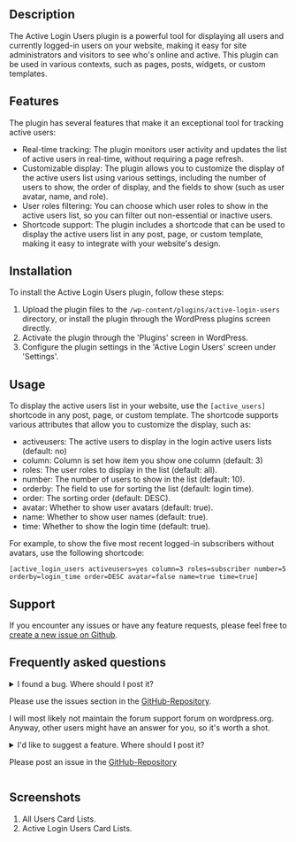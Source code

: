 ## Description

The Active Login Users plugin is a powerful tool for displaying all users and currently logged-in users on your website, making it easy for site administrators and visitors to see who's online and active. This plugin can be used in various contexts, such as pages, posts, widgets, or custom templates.

## Features
The plugin has several features that make it an exceptional tool for tracking active users:

* Real-time tracking: The plugin monitors user activity and updates the list of active users in real-time, without requiring a page refresh.
* Customizable display: The plugin allows you to customize the display of the active users list using various settings, including the number of users to show, the order of display, and the fields to show (such as user avatar, name, and role).
* User roles filtering: You can choose which user roles to show in the active users list, so you can filter out non-essential or inactive users.
* Shortcode support: The plugin includes a shortcode that can be used to display the active users list in any post, page, or custom template, making it easy to integrate with your website's design.

## Installation
To install the Active Login Users plugin, follow these steps:

1. Upload the plugin files to the `/wp-content/plugins/active-login-users` directory, or install the plugin through the WordPress plugins screen directly.
2. Activate the plugin through the 'Plugins' screen in WordPress.
3. Configure the plugin settings in the 'Active Login Users' screen under 'Settings'.

## Usage
To display the active users list in your website, use the `[active_users]` shortcode in any post, page, or custom template. The shortcode supports various attributes that allow you to customize the display, such as:

* activeusers: The active users to display in the login active users lists (default: no)
* column: Column is set how item you show one column (default: 3)
* roles: The user roles to display in the list (default: all).
* number: The number of users to show in the list (default: 10).
* orderby: The field to use for sorting the list (default: login time).
* order: The sorting order (default: DESC).
* avatar: Whether to show user avatars (default: true).
* name: Whether to show user names (default: true).
* time: Whether to show the login time (default: true).

For example, to show the five most recent logged-in subscribers without avatars, use the following shortcode:

`[active_login_users activeusers=yes column=3 roles=subscriber number=5 orderby=login_time order=DESC avatar=false name=true time=true]`

## Support
If you encounter any issues or have any feature requests, please feel free to [create a new issue on Github](https://github.com/sumanengbd/active-login-users).

## Frequently asked questions
<details>
<summary>I found a bug. Where should I post it?<summary>

Please use the issues section in the [GitHub-Repository](https://github.com/sumanengbd/active-login-users/issues).

I will most likely not maintain the forum support forum on wordpress.org. Anyway, other users might have an answer for you, so it's worth a shot.
</details>

<details>
<summary>I'd like to suggest a feature. Where should I post it?<summary>

Please post an issue in the [GitHub-Repository](https://github.com/sumanengbd/active-login-users/issues)
</details>

## Screenshots
1. All Users Card Lists.
2. Active Login Users Card Lists.